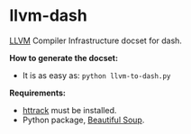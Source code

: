 llvm-dash
=========

[LLVM](http://llvm.org/) Compiler Infrastructure docset for dash.

__How to generate the docset:__

- It is as easy as:
``
	python llvm-to-dash.py	
``

__Requirements:__

- [httrack](http://www.httrack.com/) must be installed.
- Python package, [Beautiful Soup](https://pypi.python.org/pypi/beautifulsoup4/4.3.2).
